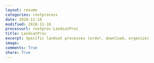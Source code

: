 ```yaml
---
layout: resume
categories: rootprocess
date: 2018-11-16
modified: 2018-11-16
processurl: rootproc-LandsatProc
title: LandsatProc
excerpt: Specific landsat processes (order, download, organize)
image: 
comments: True
share: True
---
```

